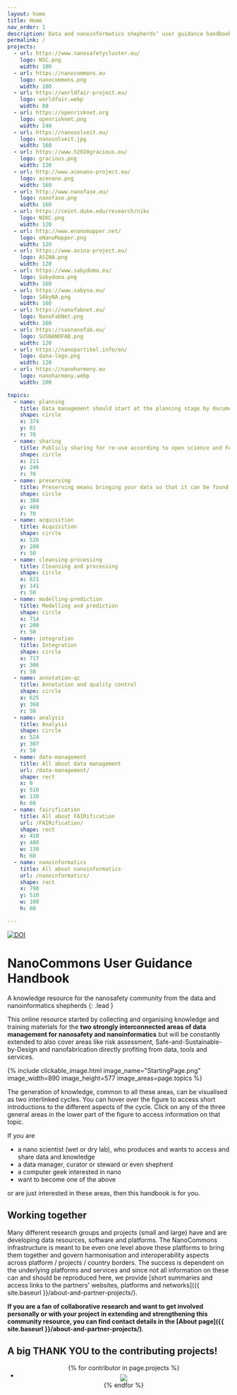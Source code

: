 ```yaml
---
layout: home
title: Home
nav_order: 1
description: Data and nanoinformatics shepherds’ user guidance handbook
permalink: /
projects:
  - url: https://www.nanosafetycluster.eu/
    logo: NSC.png
    width: 180
  - url: https://nanocommons.eu
    logo: nanocommons.png
    width: 100
  - url: https://worldfair-project.eu/
    logo: worldfair.webp
    width: 80
  - url: https://openrisknet.org
    logo: openrisknet.png
    width: 240
  - url: https://nanosolveit.eu/
    logo: nanosolveit.jpg
    width: 160
  - url: https://www.h2020gracious.eu/
    logo: gracious.png
    width: 120
  - url: http://www.acenano-project.eu/
    logo: acenano.png
    width: 160
  - url: http://www.nanofase.eu/
    logo: nanofase.png
    width: 160
  - url: https://ceint.duke.edu/research/nikc
    logo: NIKC.png
    width: 120
  - url: http://www.enanomapper.net/
    logo: eNanoMapper.png
    width: 120
  - url: https://www.asina-project.eu/
    logo: ASINA.png
    width: 120
  - url: https://www.sabydoma.eu/
    logo: Sabydoma.png
    width: 160
  - url: https://www.sabyna.eu/
    logo: SAbyNA.png
    width: 160
  - url: https://nanofabnet.eu/
    logo: NanoFabNet.png
    width: 160
  - url: https://susnanofab.eu/
    logo: SUSNANOFAB.png
    width: 120
  - url: https://nanopartikel.info/en/
    logo: dana-logo.png
    width: 120
  - url: https://nanoharmony.eu
    logo: nanoharmony.webp
    width: 200

topics:
  - name: planning
    title: Data management should start at the planning stage by documenting the study design and decisions leading to the selected methods
    shape: circle
    x: 374
    y: 81
    r: 70
  - name: sharing
    title: Publicly sharing for re-use according to open science and FAIR standards
    shape: circle
    x: 211
    y: 246
    r: 70
  - name: preserving
    title: Preserving means bringing your data so that it can be found by you but also in institutional repositories and public data repositories and warehouses
    shape: circle
    x: 384
    y: 409
    r: 70
  - name: acquisition
    title: Acquisition
    shape: circle
    x: 526
    y: 200
    r: 50
  - name: cleansing-processing
    title: Cleansing and processing
    shape: circle
    x: 621
    y: 141
    r: 50
  - name: modelling-prediction
    title: Modelling and prediction
    shape: circle
    x: 714
    y: 200
    r: 50
  - name: integration
    title: Integration
    shape: circle
    x: 717
    y: 306
    r: 50
  - name: annotation-qc
    title: Annotation and quality control
    shape: circle
    x: 625
    y: 368
    r: 50
  - name: analysis
    title: Analysis
    shape: circle
    x: 524
    y: 307
    r: 50
  - name: data-management
    title: All about data management
    url: /data-management/
    shape: rect
    x: 0
    y: 510
    w: 130
    h: 60
  - name: fairification
    title: All about FAIRification
    url: /FAIRification/
    shape: rect
    x: 410
    y: 480
    w: 130
    h: 60
  - name: nanoinformatics
    title: All about nanoinformatics
    url: /nanoinformatics/
    shape: rect
    x: 790
    y: 510
    w: 100
    h: 60

---
```

[![DOI](https://zenodo.org/badge/392611144.svg)](https://zenodo.org/badge/latestdoi/392611144)

# NanoCommons User Guidance Handbook 
<script type="application/ld+json">
{
  "@context": "http://schema.org",
  "@type": "Book",
  "inLanguage": "en-gb",
  "name": "NanoCommons User Guidance Handbook",
  "url": "https://nanocommons.github.io/user-handbook/",
  "publisher": {
    "@type": "Organization",
    "name": "GitHub"
  },
  "copyrightYear": "2021",
  "license": "http://creativecommons.org/licenses/by/4.0/",
  "discussionUrl": "https://github.com/NanoCommons/user-handbook/issues"
}
</script>

A knowledge resource for the nanosafety community from the data and nanoinformatics shepherds
{: .lead }

This online resource started by collecting and organising knowledge and training materials for the **two strongly interconnected areas of data management for nanosafety and nanoinformatics** but will be constantly extended to also cover areas like risk assessment, Safe-and-Sustainable-by-Design and nanofabrication directly profiting from data, tools and services.

{% include clickable_image.html image_name="StartingPage.png" image_width=890 image_height=577 image_areas=page.topics %}

The generation of knowledge, common to all these areas, can be visualised as two interlinked cycles. You can hover over the figure to access short introductions to the different aspects of the cycle. Click on any of the three general areas in the lower part of the figure to access information on that topic.

If you are
- a nano scientist (wet or dry lab), who produces and wants to access and share data and knowledge
- a data manager, curator or steward or even shepherd
- a computer geek interested in nano
- want to become one of the above

or are just interested in these areas, then this handbook is for you.

## Working together
Many different research groups and projects (small and large) have and are developing data resources, software and platforms. The NanoCommons infrastructure is meant to be even one level above these platforms to bring them together and govern harmonisation and interoperability aspects across platform / projects / country borders. The success is dependent on the underlying platforms and services and since not all information on these can and should be reproduced here, we provide [short summaries and access links to the partners' websites, platforms and networks]({{ site.baseurl }}/about-and-partner-projects/).

**If you are a fan of collaborative research and want to get involved personally or with your project in extending and strengthening this community resource, you can find contact details in the [About page]({{ site.baseurl }}/about-and-partner-projects/)**. 


## A big THANK YOU to the contributing projects!

<center>
<ul class="list-style-none mt-6">
{% for contributor in page.projects %}
  <li class="d-inline-block mr-3 mb-3">
     <a href="{{ contributor.url }}"><img src="images/logos/{{ contributor.logo }}" width="{{ contributor.width }}" align="middle"/></a>
  </li>
{% endfor %}
</ul>
</center>
